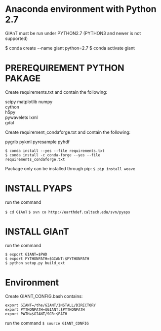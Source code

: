 


# Anaconda environment with Python 2.7

GIAnT must be run under PYTHON2.7 (PYTHON3 and newer is not supported)

$ conda create --name giant python=2.7
$ conda activate giant


# PREREQUIREMENT PYTHON PAKAGE


Create requirements.txt and contain the following:

scipy
matplotlib
numpy	
cython	
h5py	
pywavelets
lxml	
gdal

Create requirement_condaforge.txt and contain the following:

pygrib
pykml
pyresample
pyhdf

```
$ conda install --yes --file requirements.txt
$ conda install -c conda-forge --yes --file requirements_condaforge.txt
```

Package only can be installed through pip:
`
$ pip install weave
`

# INSTALL PYAPS

run the command

`$ cd GIAnT`
`$ svn co http://earthdef.caltech.edu/svn/pyaps`

# INSTALL GIAnT

run the command
```
$ export GIANT=$PWD
$ export PYTHONPATH=$GIANT:$PYTHONPATH
$ python setup.py build_ext
```
# Environment 

Create GIANT_CONFIG.bash contains:
```
export GIANT=/the/GIANT/INSTALL/DIRECTORY
export PYTHONPATH=$GIANT:$PYTHONPATH
export PATH=$GIANT/SCR:$PATH
```
run the command
`$ source GIANT_CONFIG`
